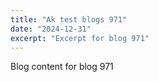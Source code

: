 ```yaml
---
title: "Ak test blogs 971"
date: "2024-12-31"
excerpt: "Excerpt for blog 971"
---
```


Blog content for blog 971